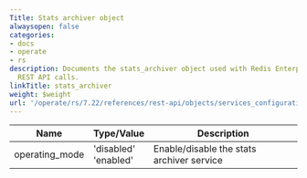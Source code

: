 ```yaml
---
Title: Stats archiver object
alwaysopen: false
categories:
- docs
- operate
- rs
description: Documents the stats_archiver object used with Redis Enterprise Software
  REST API calls.
linkTitle: stats_archiver
weight: $weight
url: '/operate/rs/7.22/references/rest-api/objects/services_configuration/stats_archiver/'
---
```


| Name | Type/Value | Description |
|------|------------|-------------|
| operating_mode | 'disabled'<br />'enabled' | Enable/disable the stats archiver service |
